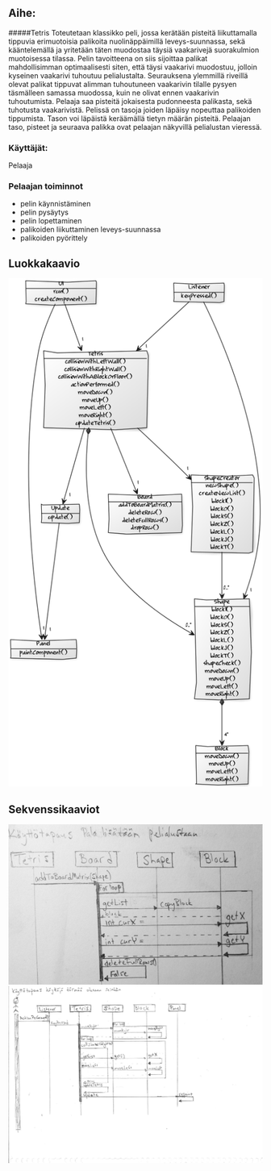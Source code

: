 ## Aihe:
#####Tetris 
Toteutetaan klassikko peli, jossa kerätään pisteitä liikuttamalla tippuvia erimuotoisia palikoita nuolinäppäimillä leveys-suunnassa, sekä kääntelemällä ja yritetään täten muodostaa täysiä vaakarivejä suorakulmion muotoisessa tilassa. Pelin tavoitteena on siis sijoittaa palikat mahdollisimman optimaalisesti siten, että täysi vaakarivi muodostuu, jolloin kyseinen vaakarivi tuhoutuu pelialustalta. Seurauksena ylemmillä riveillä olevat palikat tippuvat alimman tuhoutuneen vaakarivin tilalle pysyen täsmälleen samassa muodossa, kuin ne olivat ennen vaakarivin tuhoutumista. Pelaaja saa pisteitä jokaisesta pudonneesta palikasta, sekä tuhotusta vaakarivistä. Pelissä on tasoja joiden läpäisy nopeuttaa palikoiden tippumista. Tason voi läpäistä keräämällä tietyn määrän pisteitä. Pelaajan taso, pisteet ja seuraava palikka ovat pelaajan näkyvillä pelialustan vieressä.

### Käyttäjät:
Pelaaja

### Pelaajan toiminnot
* pelin käynnistäminen
* pelin pysäytys
* pelin lopettaminen
* palikoiden liikuttaminen leveys-suunnassa
* palikoiden pyörittely

## Luokkakaavio
![Luokkakaavio](/Documentation/Luokkakaavio.png)

## Sekvenssikaaviot
![Sekvenssi1](/Documentation/Sekvenssi1.png)
![Sekvenssi2](/Documentation/Sekvenssi2.png)
